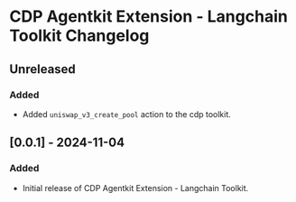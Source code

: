 # CDP Agentkit Extension - Langchain Toolkit Changelog

## Unreleased

### Added

- Added `uniswap_v3_create_pool` action to the cdp toolkit.

## [0.0.1] - 2024-11-04

### Added

- Initial release of CDP Agentkit Extension - Langchain Toolkit.
